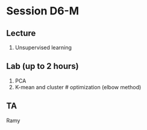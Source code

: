 # Session D6-M

## Lecture
1. Unsupervised learning

## Lab (up to 2 hours)
1. PCA
2. K-mean and cluster # optimization (elbow method)

## TA
Ramy
